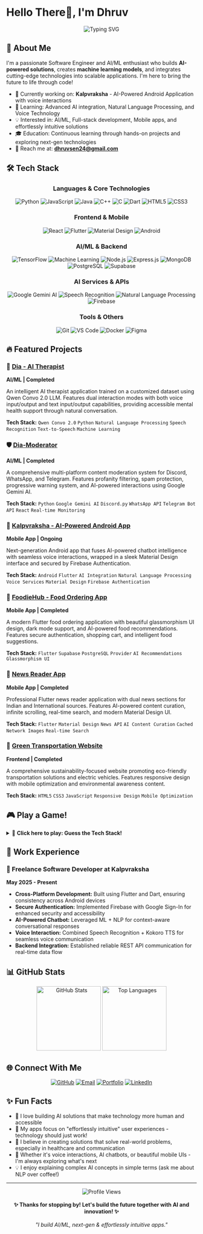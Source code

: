 # Hello There👋, I'm Dhruv

<div align="center">
  <img src="https://readme-typing-svg.herokuapp.com?font=Fira+Code&weight=600&size=30&pause=1000&color=2ECC71&center=true&vCenter=true&width=435&lines=Software+Engineer;AI%2FML+Enthusiast;Full+Stack+Developer;Mobile+App+Developer" alt="Typing SVG" />
</div>

## 🚀 About Me

I'm a passionate Software Engineer and AI/ML enthusiast who builds **AI-powered solutions**, creates **machine learning models**, and integrates cutting-edge technologies into scalable applications. I'm here to bring the future to life through code!

- 🔭 Currently working on: **Kalpvraksha** - AI-Powered Android Application with voice interactions
- 🌱 Learning: Advanced AI integration, Natural Language Processing, and Voice Technology
- 💡 Interested in: AI/ML, Full-stack development, Mobile apps, and effortlessly intuitive solutions
- 🎓 Education: Continuous learning through hands-on projects and exploring next-gen technologies
- 📧 Reach me at: **dhruvsen24@gmail.com**

## 🛠️ Tech Stack

<div align="center">
  
### Languages & Core Technologies

  ![Python](https://img.shields.io/badge/Python-3776AB?style=for-the-badge&logo=python&logoColor=white)
  ![JavaScript](https://img.shields.io/badge/JavaScript-F7DF1E?style=for-the-badge&logo=javascript&logoColor=black)
  ![Java](https://img.shields.io/badge/Java-ED8B00?style=for-the-badge&logo=openjdk&logoColor=white)
  ![C++](https://img.shields.io/badge/C++-00599C?style=for-the-badge&logo=c%2B%2B&logoColor=white)
  ![C](https://img.shields.io/badge/C-00599C?style=for-the-badge&logo=c&logoColor=white)
  ![Dart](https://img.shields.io/badge/Dart-0175C2?style=for-the-badge&logo=dart&logoColor=white)
  ![HTML5](https://img.shields.io/badge/HTML5-E34F26?style=for-the-badge&logo=html5&logoColor=white)
  ![CSS3](https://img.shields.io/badge/CSS3-1572B6?style=for-the-badge&logo=css3&logoColor=white)
  
### Frontend & Mobile

  ![React](https://img.shields.io/badge/React-61DAFB?style=for-the-badge&logo=react&logoColor=black)
  ![Flutter](https://img.shields.io/badge/Flutter-02569B?style=for-the-badge&logo=flutter&logoColor=white)
  ![Material Design](https://img.shields.io/badge/Material_Design-757575?style=for-the-badge&logo=material-design&logoColor=white)
  ![Android](https://img.shields.io/badge/Android-3DDC84?style=for-the-badge&logo=android&logoColor=white)
  
### AI/ML & Backend

  ![TensorFlow](https://img.shields.io/badge/TensorFlow-FF6F00?style=for-the-badge&logo=tensorflow&logoColor=white)
  ![Machine Learning](https://img.shields.io/badge/Machine_Learning-FF6F00?style=for-the-badge&logo=scikit-learn&logoColor=white)
  ![Node.js](https://img.shields.io/badge/Node.js-339933?style=for-the-badge&logo=node.js&logoColor=white)
  ![Express.js](https://img.shields.io/badge/Express.js-000000?style=for-the-badge&logo=express&logoColor=white)
  ![MongoDB](https://img.shields.io/badge/MongoDB-47A248?style=for-the-badge&logo=mongodb&logoColor=white)
  ![PostgreSQL](https://img.shields.io/badge/PostgreSQL-336791?style=for-the-badge&logo=postgresql&logoColor=white)
  ![Supabase](https://img.shields.io/badge/Supabase-3ECF8E?style=for-the-badge&logo=supabase&logoColor=white)
  
### AI Services & APIs

  ![Google Gemini AI](https://img.shields.io/badge/Google_Gemini-4285F4?style=for-the-badge&logo=google&logoColor=white)
  ![Speech Recognition](https://img.shields.io/badge/Speech_Recognition-FF6B6B?style=for-the-badge&logo=google-assistant&logoColor=white)
  ![Natural Language Processing](https://img.shields.io/badge/NLP-00D4AA?style=for-the-badge&logo=spacy&logoColor=white)
  ![Firebase](https://img.shields.io/badge/Firebase-FFCA28?style=for-the-badge&logo=firebase&logoColor=black)
  
### Tools & Others

  ![Git](https://img.shields.io/badge/Git-F05032?style=for-the-badge&logo=git&logoColor=white)
  ![VS Code](https://img.shields.io/badge/VS_Code-007ACC?style=for-the-badge&logo=visual-studio-code&logoColor=white)
  ![Docker](https://img.shields.io/badge/Docker-2496ED?style=for-the-badge&logo=docker&logoColor=white)
  ![Figma](https://img.shields.io/badge/Figma-F24E1E?style=for-the-badge&logo=figma&logoColor=white)
  
</div>

## 🔥 Featured Projects

### 🤖 [Dia - AI Therapist](https://github.com/DiaLabs/dia-therapist)
**AI/ML | Completed**

An intelligent AI therapist application trained on a customized dataset using Qwen Convo 2.0 LLM. Features dual interaction modes with both voice input/output and text input/output capabilities, providing accessible mental health support through natural conversation.

**Tech Stack:** `Qwen Convo 2.0` `Python` `Natural Language Processing` `Speech Recognition` `Text-to-Speech` `Machine Learning`

### 🛡️ [Dia-Moderator](https://github.com/DiaLabs/dia-moderator)
**AI/ML | Completed**

A comprehensive multi-platform content moderation system for Discord, WhatsApp, and Telegram. Features profanity filtering, spam protection, progressive warning system, and AI-powered interactions using Google Gemini AI.

**Tech Stack:** `Python` `Google Gemini AI` `Discord.py` `WhatsApp API` `Telegram Bot API` `React` `Real-time Monitoring`

### 📱 [Kalpvraksha - AI-Powered Android App](https://github.com/CodeXdhruv/Kalpvraksha)
**Mobile App | Ongoing**

Next-generation Android app that fuses AI-powered chatbot intelligence with seamless voice interactions, wrapped in a sleek Material Design interface and secured by Firebase Authentication.

**Tech Stack:** `Android` `Flutter` `AI Integration` `Natural Language Processing` `Voice Services` `Material Design` `Firebase Authentication`

### 🍔 [FoodieHub - Food Ordering App](https://github.com/CodeXdhruv/E-Canteen-App/tree/feature/foodiehub-enhancements)
**Mobile App | Completed**

A modern Flutter food ordering application with beautiful glassmorphism UI design, dark mode support, and AI-powered food recommendations. Features secure authentication, shopping cart, and intelligent food suggestions.

**Tech Stack:** `Flutter` `Supabase` `PostgreSQL` `Provider` `AI Recommendations` `Glassmorphism UI`

### 📰 [News Reader App](https://github.com/CodeXdhruv/NewsReader-App)
**Mobile App | Completed**

Professional Flutter news reader application with dual news sections for Indian and International sources. Features AI-powered content curation, infinite scrolling, real-time search, and modern Material Design UI.

**Tech Stack:** `Flutter` `Material Design` `News API` `AI Content Curation` `Cached Network Images` `Real-time Search`

### 🌱 [Green Transportation Website](https://codexdhruv.github.io/GreenTransportation_Project/)
**Frontend | Completed**

A comprehensive sustainability-focused website promoting eco-friendly transportation solutions and electric vehicles. Features responsive design with mobile optimization and environmental awareness content.

**Tech Stack:** `HTML5` `CSS3` `JavaScript` `Responsive Design` `Mobile Optimization`

## 🎮 Play a Game!

<details>
<summary>🎯 <strong>Click here to play: Guess the Tech Stack!</strong></summary>
<br>

I'll describe a project, and you guess which tech stack I used! 

**Project Clue:** *"This project can understand what you say, respond back in a natural voice, works on Android phones, looks beautiful with Google's design language, and keeps your data secure with Google's authentication service."*

<details>
<summary>🤔 Ready for the answer?</summary>
<br>

**Answer:** Kalpvraksha! 
- **Speech Recognition** for understanding voice
- **Kokoro TTS** for natural voice responses  
- **Flutter & Android** for mobile development
- **Material Design** for beautiful UI
- **Firebase Authentication** for secure login

🎉 **Bonus Round:** Can you guess which project uses AI to help people with their mental health and supports both voice and text conversations?

<details>
<summary>💭 Click for answer!</summary>
<br>

**Answer:** Dia - AI Therapist! Built with Qwen Convo 2.0 LLM, featuring dual interaction modes for accessible mental health support.

</details>
</details>
</details>

</details>

## 💼 Work Experience

### 🚀 Freelance Software Developer at Kalpvraksha
**May 2025 - Present**

- **Cross-Platform Development:** Built using Flutter and Dart, ensuring consistency across Android devices
- **Secure Authentication:** Implemented Firebase with Google Sign-In for enhanced security and accessibility  
- **AI-Powered Chatbot:** Leveraged ML + NLP for context-aware conversational responses
- **Voice Interaction:** Combined Speech Recognition + Kokoro TTS for seamless voice communication
- **Backend Integration:** Established reliable REST API communication for real-time data flow

## 📊 GitHub Stats

<div align="center">
  <img src="https://github-readme-stats.vercel.app/api?username=CodeXdhruv&show_icons=true&theme=dark&hide_border=true&bg_color=0D1117&title_color=2ECC71&icon_color=2ECC71" alt="GitHub Stats" height="170" />
  <img src="https://github-readme-stats.vercel.app/api/top-langs/?username=CodeXdhruv&layout=compact&theme=dark&hide_border=true&bg_color=0D1117&title_color=2ECC71" alt="Top Languages" height="170" />
</div>


## 🌐 Connect With Me

<div align="center">
  
  [![GitHub](https://img.shields.io/badge/GitHub-100000?style=for-the-badge&logo=github&logoColor=white)](https://github.com/CodeXdhruv)
  [![Email](https://img.shields.io/badge/Email-2ECC71?style=for-the-badge&logo=gmail&logoColor=white)](mailto:dhruvsen24@gmail.com)
  [![Portfolio](https://img.shields.io/badge/Portfolio-2ECC71?style=for-the-badge&logo=google-chrome&logoColor=white)](https://codexdhruv.dev/)
  [![LinkedIn](https://img.shields.io/badge/LinkedIn-0077B5?style=for-the-badge&logo=linkedin&logoColor=white)](https://linkedin.com/in/dhruv-sen)
  
</div>

## ✨ Fun Facts

- 🤖 I love building AI solutions that make technology more human and accessible
- 📱 My apps focus on "effortlessly intuitive" user experiences - technology should just work!
- 🎯 I believe in creating solutions that solve real-world problems, especially in healthcare and communication
- 🌟 Whether it's voice interactions, AI chatbots, or beautiful mobile UIs - I'm always exploring what's next
- 💡 I enjoy explaining complex AI concepts in simple terms (ask me about NLP over coffee!)




---

<div align="center">
  <img src="https://komarev.com/ghpvc/?username=CodeXdhruv&color=2ECC71&style=for-the-badge" alt="Profile Views" />
  <br />
  <br />
  <strong>✨ Thanks for stopping by! Let's build the future together with AI and innovation! ✨</strong>
  <br />
  <br />
  <em>"I build AI/ML, next-gen & effortlessly intuitive apps."</em>
</div>
